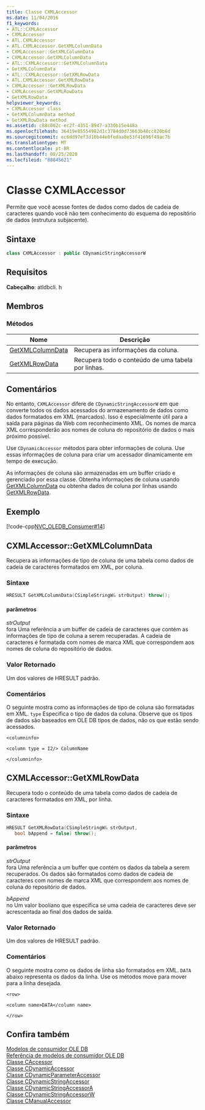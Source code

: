 ```yaml
---
title: Classe CXMLAccessor
ms.date: 11/04/2016
f1_keywords:
- ATL::CXMLAccessor
- CXMLAccessor
- ATL.CXMLAccessor
- ATL.CXMLAccessor.GetXMLColumnData
- CXMLAccessor::GetXMLColumnData
- CXMLAccessor.GetXMLColumnData
- ATL::CXMLAccessor::GetXMLColumnData
- GetXMLColumnData
- ATL::CXMLAccessor::GetXMLRowData
- ATL.CXMLAccessor.GetXMLRowData
- CXMLAccessor::GetXMLRowData
- CXMLAccessor.GetXMLRowData
- GetXMLRowData
helpviewer_keywords:
- CXMLAccessor class
- GetXMLColumnData method
- GetXMLRowData method
ms.assetid: c88c082c-ec2f-4351-8947-a330b15e448a
ms.openlocfilehash: 36419e85554982d1c3784d0d73663b48cc820b6d
ms.sourcegitcommit: ec6dd97ef3d10b44e0fedaa8e53f41696f49ac7b
ms.translationtype: MT
ms.contentlocale: pt-BR
ms.lasthandoff: 08/25/2020
ms.locfileid: "88845621"
---
```

# <a name="cxmlaccessor-class"></a>Classe CXMLAccessor

Permite que você acesse fontes de dados como dados de cadeia de caracteres quando você não tem conhecimento do esquema do repositório de dados (estrutura subjacente).

## <a name="syntax"></a>Sintaxe

```cpp
class CXMLAccessor : public CDynamicStringAccessorW
```

## <a name="requirements"></a>Requisitos

**Cabeçalho**: atldbcli. h

## <a name="members"></a>Membros

### <a name="methods"></a>Métodos

| Nome | Descrição |
|-|-|
|[GetXMLColumnData](#getxmlcolumndata)|Recupera as informações da coluna.|
|[GetXMLRowData](#getxmlrowdata)|Recupera todo o conteúdo de uma tabela por linhas.|

## <a name="remarks"></a>Comentários

No entanto, `CXMLAccessor` difere de `CDynamicStringAccessorW` em que converte todos os dados acessados do armazenamento de dados como dados formatados em XML (marcados). Isso é especialmente útil para a saída para páginas da Web com reconhecimento XML. Os nomes de marca XML corresponderão aos nomes de coluna do repositório de dados o mais próximo possível.

Use `CDynamicAccessor` métodos para obter informações de coluna. Use essas informações de coluna para criar um acessador dinamicamente em tempo de execução.

As informações de coluna são armazenadas em um buffer criado e gerenciado por essa classe. Obtenha informações de coluna usando [GetXMLColumnData](#getxmlcolumndata) ou obtenha dados de coluna por linhas usando [GetXMLRowData](#getxmlrowdata).

## <a name="example"></a>Exemplo

[!code-cpp[NVC_OLEDB_Consumer#14](../../data/oledb/codesnippet/cpp/cxmlaccessor-class_1.cpp)]

## <a name="cxmlaccessorgetxmlcolumndata"></a><a name="getxmlcolumndata"></a> CXMLAccessor::GetXMLColumnData

Recupera as informações de tipo de coluna de uma tabela como dados de cadeia de caracteres formatados em XML, por coluna.

### <a name="syntax"></a>Sintaxe

```cpp
HRESULT GetXMLColumnData(CSimpleStringW& strOutput) throw();
```

#### <a name="parameters"></a>parâmetros

*strOutput*<br/>
fora Uma referência a um buffer de cadeia de caracteres que contém as informações de tipo de coluna a serem recuperadas. A cadeia de caracteres é formatada com nomes de marca XML que correspondem aos nomes de coluna do repositório de dados.

### <a name="return-value"></a>Valor Retornado

Um dos valores de HRESULT padrão.

### <a name="remarks"></a>Comentários

O seguinte mostra como as informações de tipo de coluna são formatadas em XML. `type` Especifica o tipo de dados da coluna. Observe que os tipos de dados são baseados em OLE DB tipos de dados, não os que estão sendo acessados.

`<columninfo>`

`<column type = I2/> ColumnName`

`</columninfo>`

## <a name="cxmlaccessorgetxmlrowdata"></a><a name="getxmlrowdata"></a> CXMLAccessor::GetXMLRowData

Recupera todo o conteúdo de uma tabela como dados de cadeia de caracteres formatados em XML, por linha.

### <a name="syntax"></a>Sintaxe

```cpp
HRESULT GetXMLRowData(CSimpleStringW& strOutput,
   bool bAppend = false) throw();
```

#### <a name="parameters"></a>parâmetros

*strOutput*<br/>
fora Uma referência a um buffer que contém os dados da tabela a serem recuperados. Os dados são formatados como dados de cadeia de caracteres com nomes de marca XML que correspondem aos nomes de coluna do repositório de dados.

*bAppend*<br/>
no Um valor booliano que especifica se uma cadeia de caracteres deve ser acrescentada ao final dos dados de saída.

### <a name="return-value"></a>Valor Retornado

Um dos valores de HRESULT padrão.

### <a name="remarks"></a>Comentários

O seguinte mostra como os dados de linha são formatados em XML. `DATA` abaixo representa os dados da linha. Use os métodos move para mover para a linha desejada.

`<row>`

`<column name>DATA</column name>`

`</row>`

## <a name="see-also"></a>Confira também

[Modelos de consumidor OLE DB](../../data/oledb/ole-db-consumer-templates-cpp.md)<br/>
[Referência de modelos de consumidor OLE DB](../../data/oledb/ole-db-consumer-templates-reference.md)<br/>
[Classe CAccessor](../../data/oledb/caccessor-class.md)<br/>
[Classe CDynamicAccessor](../../data/oledb/cdynamicaccessor-class.md)<br/>
[Classe CDynamicParameterAccessor](../../data/oledb/cdynamicparameteraccessor-class.md)<br/>
[Classe CDynamicStringAccessor](../../data/oledb/cdynamicstringaccessor-class.md)<br/>
[Classe CDynamicStringAccessorA](../../data/oledb/cdynamicstringaccessora-class.md)<br/>
[Classe CDynamicStringAccessorW](../../data/oledb/cdynamicstringaccessorw-class.md)<br/>
[Classe CManualAccessor](../../data/oledb/cmanualaccessor-class.md)
